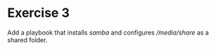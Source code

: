 # Exercise 3

Add a playbook that installs *samba* and configures */media/share* as a shared folder.